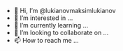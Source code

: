 - 👋 Hi, I’m @lukianovmaksimlukianov
- 👀 I’m interested in ...
- 🌱 I’m currently learning ...
- 💞️ I’m looking to collaborate on ...
- 📫 How to reach me ...

<!---
lukianovmaksimlukianov/lukianovmaksimlukianov is a ✨ special ✨ repository because its `README.md` (this file) appears on your GitHub profile.
You can click the Preview link to take a look at your changes.
--->
